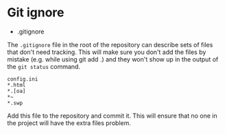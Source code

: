 # Git ignore

* .gitignore

The `.gitignore` file in the root of the repository
can describe sets of files that don't need tracking.
This will make sure you don't add the files by mistake
(e.g. while using git add .) and they won't show up in the
output of the `git status` command.



```
config.ini
*.html
*.[oa]
*~
*.swp
```


Add this file to the repository and commit it.
This will ensure that no one in the project will have the extra files problem.


